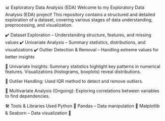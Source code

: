 📊 Exploratory Data Analysis (EDA)
Welcome to my Exploratory Data Analysis (EDA) project! This repository contains a structured and detailed exploration of a dataset, covering various stages of data understanding, preprocessing, and visualization.

✔️ Dataset Exploration – Understanding structure, features, and missing values
✔️ Univariate Analysis – Summary statistics, distributions, and visualizations
✔️ Outlier Detection & Removal – Handling extreme values for better insights

📍 Univariate Insights:
  Summary statistics highlight key patterns in numerical features.
  Visualizations (histograms, boxplots) reveal distributions.
  
📍 Outlier Handling:
  Used IQR method to detect and remove outliers.
  
📍 Multivariate Analysis (Ongoing):
  Exploring correlations between variables to find dependencies.

🛠️ Tools & Libraries Used
Python 🐍
Pandas – Data manipulation 🐼
Matplotlib & Seaborn – Data visualization 📅
